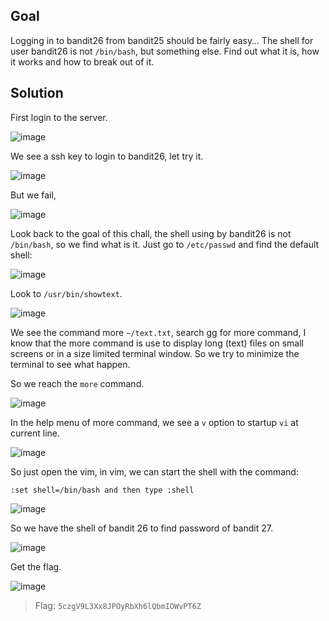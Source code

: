 ## Goal
Logging in to bandit26 from bandit25 should be fairly easy… The shell for user bandit26 is not `/bin/bash`, but something else. Find out what it is, how it works and how to break out of it.

## Solution
First login to the server.  

![image](https://user-images.githubusercontent.com/44528004/136642821-b13d0707-b130-40d6-86e2-b0e51871ba6b.png)  

We see a ssh key to login to bandit26, let try it.  

![image](https://user-images.githubusercontent.com/44528004/136642833-30f57636-ca30-4ba8-8b37-7e022d672800.png)  

But we fail,  

![image](https://user-images.githubusercontent.com/44528004/136642836-529d301f-45a7-4038-9421-13c515e21752.png)  

Look back to the goal of this chall, the shell using by bandit26 is not `/bin/bash`, so we find what is it. Just go to `/etc/passwd` and find the default shell:  

![image](https://user-images.githubusercontent.com/44528004/136642846-10803fba-180c-4310-9529-fb8183fc08e9.png)  

Look to `/usr/bin/showtext`.  

![image](https://user-images.githubusercontent.com/44528004/136642857-4d998add-7dca-4fb2-9c33-93c8d436e586.png)  

We see the command more `~/text.txt`, search gg for more command, I know that the more command is use to display long (text) files on small screens or in a size limited terminal window. So we try to minimize the terminal to see what happen.  

So we reach the `more` command.  

![image](https://user-images.githubusercontent.com/44528004/136642870-659ecef5-d78b-4d32-a32c-20afe66f9e8d.png)  

In the help menu of more command, we see a `v` option to startup `vi` at current line.  

![image](https://user-images.githubusercontent.com/44528004/136642880-3d6472d8-bc4e-4ef9-9392-95caafd6d0c1.png)  

So just open the vim, in vim, we can start the shell with the command:
```
:set shell=/bin/bash and then type :shell
```

![image](https://user-images.githubusercontent.com/44528004/136642899-d97ae489-95e0-4aaa-900b-630225435129.png)  

So we have the shell of bandit 26 to find password of bandit 27.  

![image](https://user-images.githubusercontent.com/44528004/136642909-e43517c2-2bfc-4117-a577-1d07fd83d850.png)


Get the flag.

![image](https://user-images.githubusercontent.com/44528004/136642917-df908760-5bb1-4df5-9701-d40e8e893458.png)

> Flag: `5czgV9L3Xx8JPOyRbXh6lQbmIOWvPT6Z`


